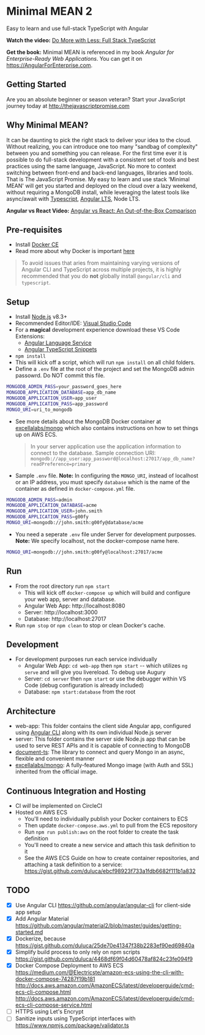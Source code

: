 # Minimal MEAN 2

Easy to learn and use full-stack TypeScript with Angular

**Watch the video:** [Do More with Less: Full Stack TypeScript](https://youtu.be/gi1neXh0uKE?list=PLtevgo7IoQizTQdXtRKEXGguTQbL0F01_)

**Get the book:** Minimal MEAN is referenced in my book _Angular for Enterprise-Ready Web Applications_. You can get it on https://AngularForEnterprise.com.

## Getting Started

Are you an absolute beginner or season veteran? Start your JavaScript journey today at http://thejavascriptpromise.com

## Why Minimal MEAN?

It can be daunting to pick the right stack to deliver your idea to the cloud. Without realizing, you can introduce one too many "sandbag of complexity" between you and something you can release. For the first time ever it is possible to do full-stack development with a consistent set of tools and best practices using the same language, JavaScript. No more to context switching between front-end and back-end languages, libraries and tools. That is The JavaScript Promise. My easy to learn and use stack 'Minimal MEAN' will get you started and deployed on the cloud over a lazy weekend, without requiring a MongoDB install, while leveraging the latest tools like async/await with [Typescript](), [Angular LTS](https://www.excella.com/insights/the-best-new-feature-of-angular-4), Node LTS.

**Angular vs React Video:** [Angular vs React: An Out-of-the-Box Comparison](https://youtu.be/IQr5STWB_HM?list=PLtevgo7IoQizTQdXtRKEXGguTQbL0F01_)

## Pre-requisites

* Install [Docker CE](https://www.docker.com/community-edition)
* Read more about why Docker is important [here](https://gist.github.com/duluca/25de70e41347f38b2283ef90ed69840a)

> To avoid issues that aries from maintaining varying versions of Angular CLI and TypeScript across multiple projects, it is highly recommended that you do **not** globally install `@angular/cli` and `typescript`.

## Setup

* Install [Node.js](https://nodejs.org/en/) v8.3+
* Recommended Editor/IDE: [Visual Studio Code](https://code.visualstudio.com/)
* For a **magical** development experience download these VS Code Extensions:
  * [Angular Language Service](https://marketplace.visualstudio.com/items?itemName=Angular.ng-template)
  * [Angular TypeScript Snippets](https://marketplace.visualstudio.com/items?itemName=johnpapa.Angular2)
* `npm install`
* This will kick off a script, which will run `npm install` on all child folders.
* Define a `.env` file at the root of the project and set the MongoDB admin passowrd. Do NOT commit this file.

```Bash
MONGODB_ADMIN_PASS=your_password_goes_here
MONGODB_APPLICATION_DATABASE=app_db_name
MONGODB_APPLICATION_USER=app_user
MONGODB_APPLICATION_PASS=app_password
MONGO_URI=uri_to_mongodb
```

* See more details about the MongoDB Docker container at [excellalabs/mongo](https://github.com/excellalabs/mongo-docker) which also contains instructions on how to set things up on AWS ECS.

  > In your server application use the application information to connect to the database.
  > Sample connection URI: `mongodb://app_user:app_password@localhost:27017/app_db_name?readPreference=primary`

* Sample `.env` file. **Note:** In configuring the `MONGO_URI`, instead of localhost or an IP address, you must specify `database` which is the name of the container as defined in `docker-compose.yml` file.

```Bash
MONGODB_ADMIN_PASS=admin
MONGODB_APPLICATION_DATABASE=acme
MONGODB_APPLICATION_USER=john.smith
MONGODB_APPLICATION_PASS=g00fy
MONGO_URI=mongodb://john.smith:g00fy@database/acme
```

* You need a seperate `.env` file under Server for development purposses. **Note:** We specify localhost, not the docker-compose name here.

```Bash
MONGO_URI=mongodb://john.smith:g00fy@localhost:27017/acme
```

## Run

* From the root directory run `npm start`
  * This will kick off `docker-compose up` which will build and configure your web app, server and database.
  * Angular Web App: http://localhost:8080
  * Server: http://localhost:3000
  * Database: http://localhost:27017
* Run `npm stop` or `npm clean` to stop or clean Docker's cache.

## Development

* For development purposes run each service individually
  * Angular Web App: `cd web-app` then `npm start` -- which utilizes `ng serve` and will give you livereload. To debug use Augury
  * Server: `cd server` then `npm start` or use the debugger within VS Code (debug configuration is already included)
  * Database: `npm start:database` from the root

## Architecture

* web-app: This folder contains the client side Angular app, configured using [Angular CLI](https://github.com/angular/angular-cli) along with its own individual Node.js server
* server: This folder contains the server side Node.js app that can be used to serve REST APIs and it is capable of connecting to MongoDB
* [document-ts](https://github.com/duluca/documentts): The library to connect and query Mongo in an async, flexible and convenient manner
* [excellalabs/mongo](https://hub.docker.com/r/excellalabs/mongo/): A fully-featured Mongo image (with Auth and SSL) inherited from the official image.

## Continuous Integration and Hosting

* CI _will_ be implemented on CircleCI
* Hosted on AWS ECS
  * You'll need to individually publish your Docker containers to ECS
  * Then update `docker-compose.aws.yml` to pull from the ECS repository
  * Run `npm run publish:aws` on the root folder to create the task definition
  * You'll need to create a new service and attach this task definition to it
  * See the AWS ECS Guide on how to create container repositories, and attaching a task definition to a service: https://gist.github.com/duluca/ebcf98923f733a1fdb6682f111b1a832

## TODO

* [x] Use Angular CLI https://github.com/angular/angular-cli for client-side app setup
* [x] Add Angular Material https://github.com/angular/material2/blob/master/guides/getting-started.md
* [x] Dockerize, because https://gist.github.com/duluca/25de70e41347f38b2283ef90ed69840a
* [x] Simplify build process to only rely on npm scripts https://gist.github.com/duluca/4468df69f04d60478af824c23fe094f9
* [x] Docker Compose Deployment to AWS ECS https://medium.com/@Electricste/amazon-ecs-using-the-cli-with-docker-compose-74287f19b181 http://docs.aws.amazon.com/AmazonECS/latest/developerguide/cmd-ecs-cli-compose.html http://docs.aws.amazon.com/AmazonECS/latest/developerguide/cmd-ecs-cli-compose-service.html
* [ ] HTTPS using Let's Encrypt
* [ ] Sanitize inputs using TypeScript interfaces with https://www.npmjs.com/package/validator.ts
